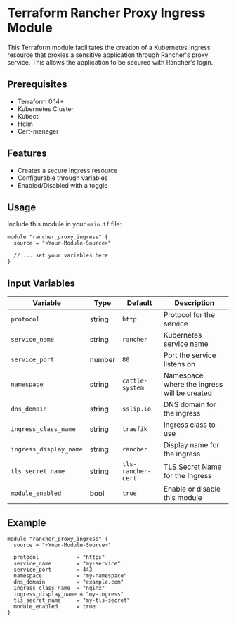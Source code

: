 
# Terraform Rancher Proxy Ingress Module

This Terraform module facilitates the creation of a Kubernetes Ingress resource that proxies a sensitive application through Rancher's proxy service. This allows the application to be secured with Rancher's login.

## Prerequisites

- Terraform 0.14+
- Kubernetes Cluster
- Kubectl
- Helm
- Cert-manager

## Features

- Creates a secure Ingress resource
- Configurable through variables
- Enabled/Disabled with a toggle

## Usage

Include this module in your `main.tf` file:

```hcl
module "rancher_proxy_ingress" {
  source = "<Your-Module-Source>"

  // ... set your variables here
}
```

## Input Variables

| Variable             | Type    | Default      | Description                             |
|----------------------|---------|--------------|-----------------------------------------|
| `protocol`           | string  | `http`       | Protocol for the service                |
| `service_name`       | string  | `rancher`    | Kubernetes service name                 |
| `service_port`       | number  | `80`         | Port the service listens on             |
| `namespace`          | string  | `cattle-system`| Namespace where the ingress will be created  |
| `dns_domain`         | string  | `sslip.io`   | DNS domain for the ingress              |
| `ingress_class_name` | string  | `traefik`    | Ingress class to use                    |
| `ingress_display_name`| string | `rancher`   | Display name for the ingress            |
| `tls_secret_name`    | string  | `tls-rancher-cert` | TLS Secret Name for the Ingress     |
| `module_enabled`     | bool    | `true`       | Enable or disable this module           |

## Example

```hcl
module "rancher_proxy_ingress" {
  source = "<Your-Module-Source>"
  
  protocol            = "https"
  service_name        = "my-service"
  service_port        = 443
  namespace           = "my-namespace"
  dns_domain          = "example.com"
  ingress_class_name  = "nginx"
  ingress_display_name = "my-ingress"
  tls_secret_name     = "my-tls-secret"
  module_enabled      = true
}
```
